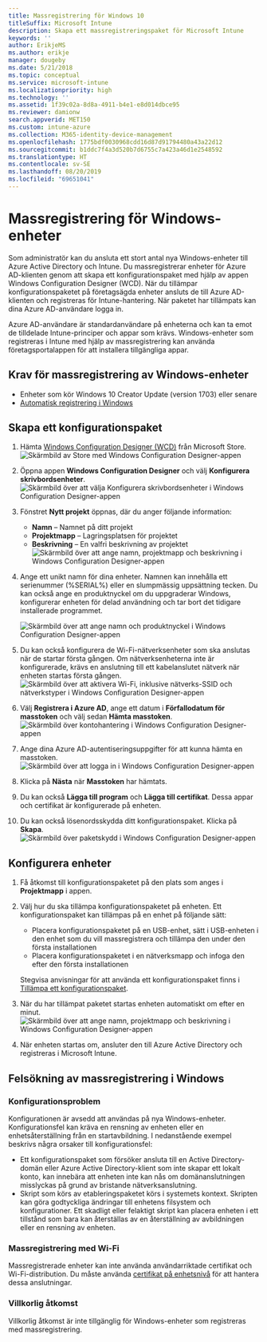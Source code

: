 ```yaml
---
title: Massregistrering för Windows 10
titleSuffix: Microsoft Intune
description: Skapa ett massregistreringspaket för Microsoft Intune
keywords: ''
author: ErikjeMS
ms.author: erikje
manager: dougeby
ms.date: 5/21/2018
ms.topic: conceptual
ms.service: microsoft-intune
ms.localizationpriority: high
ms.technology: ''
ms.assetid: 1f39c02a-8d8a-4911-b4e1-e8d014dbce95
ms.reviewer: damionw
search.appverid: MET150
ms.custom: intune-azure
ms.collection: M365-identity-device-management
ms.openlocfilehash: 1775bdf0030968cdd16d87d91794480a43a22d12
ms.sourcegitcommit: b1ddc7f4a3d520b7d6755c7a423a46d1e2548592
ms.translationtype: HT
ms.contentlocale: sv-SE
ms.lasthandoff: 08/20/2019
ms.locfileid: "69651041"
---
```

# <a name="bulk-enrollment-for-windows-devices"></a>Massregistrering för Windows-enheter

Som administratör kan du ansluta ett stort antal nya Windows-enheter till Azure Active Directory och Intune. Du massregistrerar enheter för Azure AD-klienten genom att skapa ett konfigurationspaket med hjälp av appen Windows Configuration Designer (WCD). När du tillämpar konfigurationspaketet på företagsägda enheter ansluts de till Azure AD-klienten och registreras för Intune-hantering. När paketet har tillämpats kan dina Azure AD-användare logga in.

Azure AD-användare är standardanvändare på enheterna och kan ta emot de tilldelade Intune-principer och appar som krävs. Windows-enheter som registreras i Intune med hjälp av massregistrering kan använda företagsportalappen för att installera tillgängliga appar. 

## <a name="prerequisites-for-windows-devices-bulk-enrollment"></a>Krav för massregistrering av Windows-enheter

- Enheter som kör Windows 10 Creator Update (version 1703) eller senare
- [Automatisk registrering i Windows](windows-enroll.md#enable-windows-10-automatic-enrollment)

## <a name="create-a-provisioning-package"></a>Skapa ett konfigurationspaket

1. Hämta [Windows Configuration Designer (WCD)](https://www.microsoft.com/store/apps/9nblggh4tx22) från Microsoft Store.
   ![Skärmbild av Store med Windows Configuration Designer-appen](media/bulk-enroll-store.png)

2. Öppna appen **Windows Configuration Designer** och välj **Konfigurera skrivbordsenheter**.
   ![Skärmbild över att välja Konfigurera skrivbordsenheter i Windows Configuration Designer-appen](media/bulk-enroll-select.png)

3. Fönstret **Nytt projekt** öppnas, där du anger följande information:
   - **Namn** – Namnet på ditt projekt
   - **Projektmapp** – Lagringsplatsen för projektet
   - **Beskrivning** – En valfri beskrivning av projektet ![Skärmbild över att ange namn, projektmapp och beskrivning i Windows Configuration Designer-appen](media/bulk-enroll-name.png)

4. Ange ett unikt namn för dina enheter. Namnen kan innehålla ett serienummer (%SERIAL%) eller en slumpmässig uppsättning tecken. Du kan också ange en produktnyckel om du uppgraderar Windows, konfigurerar enheten för delad användning och tar bort det tidigare installerade programmet.
   
   ![Skärmbild över att ange namn och produktnyckel i Windows Configuration Designer-appen](media/bulk-enroll-device.png)

5. Du kan också konfigurera de Wi-Fi-nätverksenheter som ska anslutas när de startar första gången.  Om nätverksenheterna inte är konfigurerade, krävs en anslutning till ett kabelanslutet nätverk när enheten startas första gången.
   ![Skärmbild över att aktivera Wi-Fi, inklusive nätverks-SSID och nätverkstyper i Windows Configuration Designer-appen](media/bulk-enroll-network.png)

6. Välj **Registrera i Azure AD**, ange ett datum i **Förfallodatum för masstoken** och välj sedan **Hämta masstoken**.
   ![Skärmbild över kontohantering i Windows Configuration Designer-appen](media/bulk-enroll-account.png)

7. Ange dina Azure AD-autentiseringsuppgifter för att kunna hämta en masstoken.
   ![Skärmbild över att logga in i Windows Configuration Designer-appen](media/bulk-enroll-cred.png)

8. Klicka på **Nästa** när **Masstoken** har hämtats.

9. Du kan också **Lägga till program** och **Lägga till certifikat**. Dessa appar och certifikat är konfigurerade på enheten.

10. Du kan också lösenordsskydda ditt konfigurationspaket.  Klicka på **Skapa**.
    ![Skärmbild över paketskydd i Windows Configuration Designer-appen](media/bulk-enroll-create.png)

## <a name="provision-devices"></a>Konfigurera enheter

1. Få åtkomst till konfigurationspaketet på den plats som anges i **Projektmapp** i appen.

2. Välj hur du ska tillämpa konfigurationspaketet på enheten.  Ett konfigurationspaket kan tillämpas på en enhet på följande sätt:
   - Placera konfigurationspaketet på en USB-enhet, sätt i USB-enheten i den enhet som du vill massregistrera och tillämpa den under den första installationen
   - Placera konfigurationspaketet i en nätverksmapp och infoga den efter den första installationen

   Stegvisa anvisningar för att använda ett konfigurationspaket finns i [Tillämpa ett konfigurationspaket](https://technet.microsoft.com/itpro/windows/configure/provisioning-apply-package).

3. När du har tillämpat paketet startas enheten automatiskt om efter en minut.
   ![Skärmbild över att ange namn, projektmapp och beskrivning i Windows Configuration Designer-appen](media/bulk-enroll-add.png)

4. När enheten startas om, ansluter den till Azure Active Directory och registreras i Microsoft Intune.

## <a name="troubleshooting-windows-bulk-enrollment"></a>Felsökning av massregistrering i Windows

### <a name="provisioning-issues"></a>Konfigurationsproblem
Konfigurationen är avsedd att användas på nya Windows-enheter. Konfigurationsfel kan kräva en rensning av enheten eller en enhetsåterställning från en startavbildning. I nedanstående exempel beskrivs några orsaker till konfigurationsfel:

- Ett konfigurationspaket som försöker ansluta till en Active Directory-domän eller Azure Active Directory-klient som inte skapar ett lokalt konto, kan innebära att enheten inte kan nås om domänanslutningen misslyckas på grund av bristande nätverksanslutning.
- Skript som körs av etableringspaketet körs i systemets kontext. Skripten kan göra godtyckliga ändringar till enhetens filsystem och konfigurationer. Ett skadligt eller felaktigt skript kan placera enheten i ett tillstånd som bara kan återställas av en återställning av avbildningen eller en rensning av enheten.

### <a name="bulk-enrollment-with-wi-fi"></a>Massregistrering med Wi-Fi 

Massregistrerade enheter kan inte använda användarriktade certifikat och Wi-Fi-distribution. Du måste använda [certifikat på enhetsnivå](certificates-configure.md) för att hantera dessa anslutningar. 

### <a name="conditional-access"></a>Villkorlig åtkomst
Villkorlig åtkomst är inte tillgänglig för Windows-enheter som registreras med massregistrering.
